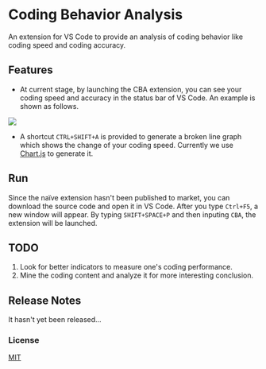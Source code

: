 # Coding Behavior Analysis

An extension for VS Code to provide an analysis of coding behavior like coding speed and coding accuracy.

## Features

- At current stage, by launching the CBA extension, you can see your coding speed and accuracy in the status bar of VS Code. An example is shown as follows.

![](images/example.gif)

- A shortcut `CTRL+SHIFT+A` is provided to generate a broken line graph which shows the change of your coding speed. Currently we use [Chart.js](https://www.chartjs.org) to generate it.

## Run

Since the naïve extension hasn't been published to market, you can download the source code and open it in VS Code. After you type `Ctrl+F5`, a new window will appear. By typing `SHIFT+SPACE+P` and then inputing `CBA`, the extension will be launched.

## TODO

1. Look for better indicators to measure one's coding performance.
2. Mine the coding content and analyze it for more interesting conclusion.

## Release Notes

It hasn't yet been released...

### License

[MIT](LICENSE)
